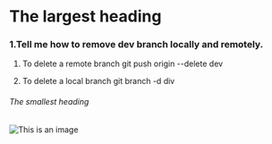 # The largest heading
### 1.Tell me how to remove dev branch locally and remotely.
1. To delete a remote branch​
   git push origin --delete dev

2. To delete a local branch​
   git branch -d div
###### The smallest heading
![This is an image](https://myoctocat.com/assets/images/base-octocat.svg)

